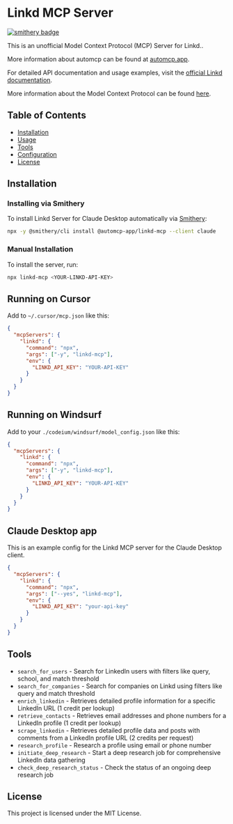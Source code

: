 # Linkd MCP Server

[![smithery badge](https://smithery.ai/badge/@automcp-app/linkd-mcp)](https://smithery.ai/server/@automcp-app/linkd-mcp)

This is an unofficial Model Context Protocol (MCP) Server for Linkd..

More information about automcp can be found at [automcp.app](https://automcp.app).

For detailed API documentation and usage examples, visit the [official Linkd documentation](https://docs.linkd.inc/).

More information about the Model Context Protocol can be found [here](https://modelcontextprotocol.io/introduction).

## Table of Contents

- [Installation](#installation)
- [Usage](#usage)
- [Tools](#tools)
- [Configuration](#configuration)
- [License](#license)

## Installation

### Installing via Smithery

To install Linkd Server for Claude Desktop automatically via [Smithery](https://smithery.ai/server/@automcp-app/linkd-mcp):

```bash
npx -y @smithery/cli install @automcp-app/linkd-mcp --client claude
```

### Manual Installation
To install the server, run:

```bash
npx linkd-mcp <YOUR-LINKD-API-KEY>
```

## Running on Cursor
Add to `~/.cursor/mcp.json` like this:
```json
{
  "mcpServers": {
    "linkd": {
      "command": "npx",
      "args": ["-y", "linkd-mcp"],
      "env": {
        "LINKD_API_KEY": "YOUR-API-KEY"
      }
    }
  }
}
```

## Running on Windsurf
Add to your `./codeium/windsurf/model_config.json` like this:
```json
{
  "mcpServers": {
    "linkd": {
      "command": "npx",
      "args": ["-y", "linkd-mcp"],
      "env": {
        "LINKD_API_KEY": "YOUR-API-KEY"
      }
    }
  }
}
```

## Claude Desktop app
This is an example config for the Linkd MCP server for the Claude Desktop client.

```json
{
  "mcpServers": {
    "linkd": {
      "command": "npx",
      "args": ["--yes", "linkd-mcp"],
      "env": {
        "LINKD_API_KEY": "your-api-key"
      }
    }
  }
}
```

## Tools
* `search_for_users` - Search for LinkedIn users with filters like query, school, and match threshold
* `search_for_companies` - Search for companies on Linkd using filters like query and match threshold
* `enrich_linkedin` - Retrieves detailed profile information for a specific LinkedIn URL (1 credit per lookup)
* `retrieve_contacts` - Retrieves email addresses and phone numbers for a LinkedIn profile (1 credit per lookup)
* `scrape_linkedin` - Retrieves detailed profile data and posts with comments from a LinkedIn profile URL (2 credits per request)
* `research_profile` - Research a profile using email or phone number
* `initiate_deep_research` - Start a deep research job for comprehensive LinkedIn data gathering
* `check_deep_research_status` - Check the status of an ongoing deep research job


## License

This project is licensed under the MIT License.
